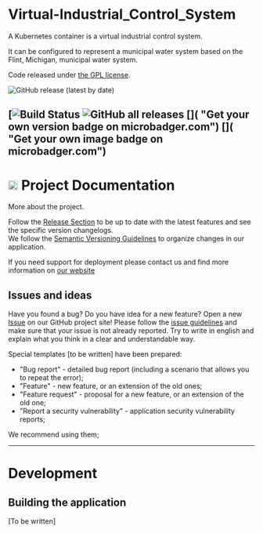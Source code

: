 # Virtual-Industrial_Control_System
A Kubernetes container is a virtual industrial control system.

It can be configured to represent a municipal water system based on the Flint, Michigan, municipal water system.

Code released under [the GPL license]().


![GitHub release (latest by date)]()

[![Build Status]()
![GitHub all releases]()
[![]()]( "Get your own version badge on microbadger.com")
[![]()]( "Get your own image badge on microbadger.com")
---

<h1><img src=https://github.githubassets.com/images/modules/logos_page/GitHub-Logo.png height="20px" /> Project Documentation</a></h1> 

More about the project.

Follow the [Release Section]() to be up to date with the latest features and see the specific version changelogs.   
We follow the [Semantic Versioning Guidelines](http://semver.org/) to organize changes in our application.

If you need support for deployment please contact us and find more information on [our website]()

## Issues and ideas
Have you found a bug? Do you have idea for a new feature? Open a new [Issue]() on our GitHub project site!
Please follow the [issue guidelines]()
and make sure that your issue is not already reported. Try to write in english and explain what you think in a clear and understandable way.

Special templates [to be written] have been prepared: 
- "Bug report" - detailed bug report (including a scenario that allows you to repeat the error);
- "Feature" - new feature, or an extension of the old ones;
- "Feature request" - proposal for a new feature, or an extension of the old one;
- "Report a security vulnerability" - application security vulnerability reports;

We recommend using them;

---

# Development

## Building the application

[To be written]
